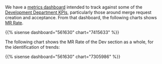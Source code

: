We have a [metrics dashboard](https://app.periscopedata.com/app/gitlab/561630/Dev-Sub-department-Overview-Dashboard) intended to
track against some of the [Development Department KPIs](/handbook/company/kpis/#development-department-kpis), particularly
those around merge request creation and acceptance. From that dashboard, the
following charts shows [MR Rate](/handbook/engineering/development/performance-indicators/#mr-rate).

{{% sisense dashboard="561630" chart="7415633" %}}

The following chart shows the MR Rate of the Dev section as a whole, for the
identification of trends:

{{% sisense dashboard="561630" chart="7305986" %}}
